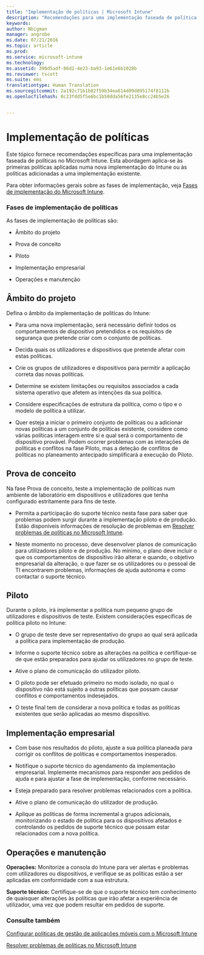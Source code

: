 ```yaml
---
title: "Implementação de políticas | Microsoft Intune"
description: "Recomendações para uma implementação faseada de política no Microsoft Intune."
keywords: 
author: Nbigman
manager: angrobe
ms.date: 07/21/2016
ms.topic: article
ms.prod: 
ms.service: microsoft-intune
ms.technology: 
ms.assetid: 390d5adf-86d2-4e23-ba93-1e61e6b1028b
ms.reviewer: tscott
ms.suite: ems
translationtype: Human Translation
ms.sourcegitcommit: 2a192c71b1b82f59b34ea614d09d895174f8112b
ms.openlocfilehash: 0c23fdd5f5e6bc1b50dda56fe2135e8cc24b5e26


---
```


# Implementação de políticas
Este tópico fornece recomendações específicas para uma implementação faseada de políticas no Microsoft Intune. Esta abordagem aplica-se às primeiras políticas aplicadas numa nova implementação do Intune ou às políticas adicionadas a uma implementação existente.

Para obter informações gerais sobre as fases de implementação, veja [Fases de implementação do Microsoft Intune](rollout-phases-for-microsoft-intune-deployment.md).

### Fases de implementação de políticas
As fases de implementação de políticas são:

-   Âmbito do projeto

-   Prova de conceito

-   Piloto

-   Implementação empresarial

-   Operações e manutenção

## Âmbito do projeto
Defina o âmbito da implementação de políticas do Intune:

-   Para uma nova implementação, será necessário definir todos os comportamentos de dispositivo pretendidos e os requisitos de segurança que pretende criar com o conjunto de políticas.

-   Decida quais os utilizadores e dispositivos que pretende afetar com estas políticas.

-   Crie os grupos de utilizadores e dispositivos para permitir a aplicação correta das novas políticas.

-   Determine se existem limitações ou requisitos associados a cada sistema operativo que afetem as intenções da sua política.

-   Considere especificações de estrutura da política, como o tipo e o modelo de política a utilizar.

-   Quer esteja a iniciar o primeiro conjunto de políticas ou a adicionar novas políticas a um conjunto de políticas existente, considere como várias políticas interagem entre si e qual será o comportamento de dispositivo provável. Podem ocorrer problemas com as interações de políticas e conflitos na fase Piloto, mas a deteção de conflitos de políticas no planeamento antecipado simplificará a execução do Piloto.

## Prova de conceito
Na fase Prova de conceito, teste a implementação de políticas num ambiente de laboratório em dispositivos e utilizadores que tenha configurado estritamente para fins de teste.

-   Permita a participação do suporte técnico nesta fase para saber que problemas podem surgir durante a implementação piloto e de produção. Estão disponíveis informações de resolução de problemas em [Resolver problemas de políticas no Microsoft Intune](/intune/troubleshoot/troubleshoot-policies-in-microsoft-intune).

-   Neste momento no processo, deve desenvolver planos de comunicação para utilizadores piloto e de produção. No mínimo, o plano deve incluir o que os comportamentos de dispositivo irão alterar e quando, o objetivo empresarial da alteração, o que fazer se os utilizadores ou o pessoal de TI encontrarem problemas, informações de ajuda autónoma e como contactar o suporte técnico.

## Piloto
Durante o piloto, irá implementar a política num pequeno grupo de utilizadores e dispositivos de teste. Existem considerações específicas de política piloto no Intune:

-   O grupo de teste deve ser representativo do grupo ao qual será aplicada a política para implementação de produção.

-   Informe o suporte técnico sobre as alterações na política e certifique-se de que estão preparados para ajudar os utilizadores no grupo de teste.

-   Ative o plano de comunicação do utilizador piloto.

-   O piloto pode ser efetuado primeiro no modo isolado, no qual o dispositivo não está sujeito a outras políticas que possam causar conflitos e comportamentos indesejados.

-   O teste final tem de considerar a nova política e todas as políticas existentes que serão aplicadas ao mesmo dispositivo.

## Implementação empresarial

-   Com base nos resultados do piloto, ajuste a sua política planeada para corrigir os conflitos de políticas e comportamentos inesperados.

-   Notifique o suporte técnico do agendamento da implementação empresarial. Implemente mecanismos para responder aos pedidos de ajuda e para ajustar a fase de implementação, conforme necessário.

-   Esteja preparado para resolver problemas relacionados com a política.

-   Ative o plano de comunicação do utilizador de produção.

-   Aplique as políticas de forma incremental a grupos adicionais, monitorizando o estado de política para os dispositivos afetados e controlando os pedidos de suporte técnico que possam estar relacionados com a nova política.

## Operações e manutenção
**Operações:** Monitorize a consola do Intune para ver alertas e problemas com utilizadores ou dispositivos, e verifique se as políticas estão a ser aplicadas em conformidade com a sua estrutura.

**Suporte técnico:** Certifique-se de que o suporte técnico tem conhecimento de quaisquer alterações às políticas que irão afetar a experiência de utilizador, uma vez que podem resultar em pedidos de suporte.


### Consulte também
[Configurar políticas de gestão de aplicações móveis com o Microsoft Intune](/intune/deploy-use/get-ready-to-configure-mobile-app-management-policies-with-microsoft-intune)

[Resolver problemas de políticas no Microsoft Intune](/intune/troubleshoot/troubleshoot-policies-in-microsoft-intune)



<!--HONumber=Jul16_HO4-->


